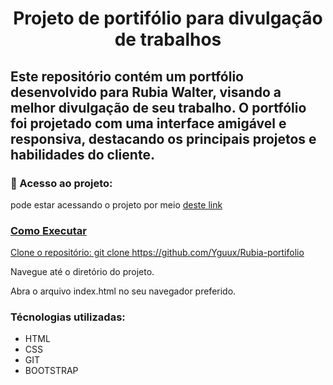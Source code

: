 <h1 align="center">Projeto de portifólio para divulgação de trabalhos</h1>

<h2>Este repositório contém um portfólio desenvolvido para Rubia Walter, visando a melhor divulgação de seu trabalho. O portfólio foi projetado com uma interface amigável e responsiva, destacando os principais projetos e habilidades do cliente.</h2>

<h3>📁 Acesso ao projeto:</h3>

<p>pode estar acessando o projeto por meio <a href="https://rubia-walter.vercel.app" target="_blank">deste link</p>

<h3>Como Executar</h3>

Clone o repositório: git clone https://github.com/Yguux/Rubia-portifolio

Navegue até o diretório do projeto.

Abra o arquivo index.html no seu navegador preferido.

<h3>Técnologias utilizadas:</h3>

* HTML<br>
* CSS<br>
* GIT<br>
* BOOTSTRAP<br>
